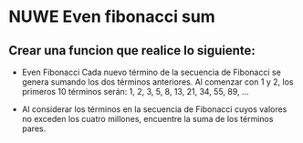 # NUWE Even fibonacci sum

## Crear una funcion que realice lo siguiente:

* Even Fibonacci Cada nuevo término de la secuencia de Fibonacci se genera sumando los dos términos anteriores. Al comenzar con 1 y 2, los primeros 10 términos serán: 1, 2, 3, 5, 8, 13, 21, 34, 55, 89, ...

* Al considerar los términos en la secuencia de Fibonacci cuyos valores no exceden los cuatro millones, encuentre la suma de los términos pares.
